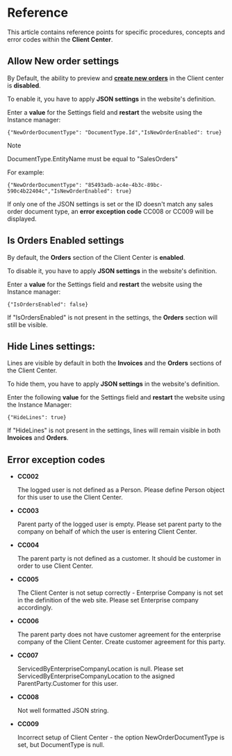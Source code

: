 # Reference 

This article contains reference points for specific procedures, concepts and error codes within the **Client Center**.

## Allow New order settings

By Default, the ability to preview and **[create new orders](how-to/create-new-order.md)** in the Client center is **disabled**. 

To enable it, you have to apply **JSON settings** in the website's definition.

Enter a **value** for the Settings field and **restart** the website using the Instance manager:

```
{"NewOrderDocumentType": "DocumentType.Id","IsNewOrderEnabled": true}
```

> [!NOTE]
> DocumentType.EntityName must be equal to "SalesOrders"


For example:

```
{"NewOrderDocumentType": "85493adb-ac4e-4b3c-89bc-590c4b22404c","IsNewOrderEnabled": true}
```

If only one of the JSON settings is set or the ID doesn't match any sales order document type, an **error exception code** CC008 or CC009 will be displayed.

## Is Orders Enabled settings

By default, the **Orders** section of the Client Center is **enabled**. 

To disable it, you have to apply **JSON settings** in the website's definition.

Enter a **value** for the Settings field and **restart** the website using the Instance manager:

```
{"IsOrdersEnabled": false} 
```

If "IsOrdersEnabled" is not present in the settings, the **Orders** section will still be visible.

## Hide Lines settings:

Lines are visible by default in both the **Invoices** and the **Orders** sections of the Client Center.

To hide them, you have to apply **JSON settings** in the website's definition.

Enter the following **value** for the Settings field and **restart** the website using the Instance Manager:

```
{"HideLines": true}
```

If "HideLines" is not present in the settings, lines will remain visible in both **Invoices** and **Orders**.

## Error exception codes

* **CC002**

  The logged user is not defined as a Person. Please define Person object for this user to use the Client Center.
  
* **CC003**

  Parent party of the logged user is empty. Please set parent party to the company on behalf of which the user is entering Client Center.
  
* **CC004**

  The parent party is not defined as a customer. It should be customer in order to use Client Center.
  
* **CC005**

  The Client Center is not setup correctly - Enterprise Company is not set in the definition of the web site. Please set Enterprise company accordingly.
  
* **CC006**

  The parent party does not have customer agreement for the enterprise company of the Client Center. Create customer agreement for this party.
  
* **CC007**
  
  ServicedByEnterpriseCompanyLocation is null. Please set ServicedByEnterpriseCompanyLocation to the asigned ParentParty.Customer for this user.
  
* **CC008**

  Not well formatted JSON string.
  
* **CC009**

  Incorrect setup of Client Center - the option NewOrderDocumentType is set, but DocumentType is null.
